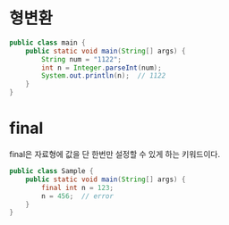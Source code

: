 # 형변환

```java
public class main {
    public static void main(String[] args) {
        String num = "1122";
        int n = Integer.parseInt(num);
        System.out.println(n);  // 1122
    }
}
```

# final

final은 자료형에 값을 단 한번만 설정할 수 있게 하는 키워드이다.

```java
public class Sample {
    public static void main(String[] args) {
        final int n = 123;
        n = 456;  // error
    }
}
```
